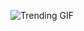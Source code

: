 
<!-- GIF_SECTION -->
![Trending GIF](https://media4.giphy.com/media/v1.Y2lkPThiYjIxNzcyb2Zyb2d0eTAxbmx2YjFzdHVhM2M1amdiYnl4cm15M3ppZDN4dHRyeSZlcD12MV9naWZzX3NlYXJjaCZjdD1n/SvFocn0wNMx0iv2rYz/giphy.gif)
<!-- END_GIF_SECTION -->
